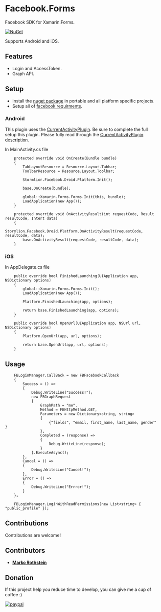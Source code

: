 # Facebook.Forms

Facebook SDK for Xamarin.Forms.

[![NuGet](https://img.shields.io/nuget/v/Stormlion.Facebook.Forms.svg)](https://www.nuget.org/packages/Stormlion.Facebook.Forms/)

Supports Android and iOS.

## Features

* Login and AccessToken.
* Graph API.

## Setup

* Install the [nuget package](https://www.nuget.org/packages/Stormlion.Facebook.Forms/) in portable and all platform specific projects.
* Setup all of [facebook requirments](https://developers.facebook.com/).

### Android

This plugin uses the [CurrentActivityPlugin](https://github.com/jamesmontemagno/CurrentActivityPlugin). Be sure to complete the full setup this plugin. Please fully read through the [CurrentActivityPlugin description](https://montemagno.com/access-the-current-android-activity-from-anywhere/).

In MainActivity.cs file

```
    protected override void OnCreate(Bundle bundle)
    {
        TabLayoutResource = Resource.Layout.Tabbar;
        ToolbarResource = Resource.Layout.Toolbar;

        Stormlion.Facebook.Droid.Platform.Init();

        base.OnCreate(bundle);

        global::Xamarin.Forms.Forms.Init(this, bundle);
        LoadApplication(new App());
    }

    protected override void OnActivityResult(int requestCode, Result resultCode, Intent data)
    {
        Stormlion.Facebook.Droid.Platform.OnActivityResult(requestCode, resultCode, data);
        base.OnActivityResult(requestCode, resultCode, data);
    }
```

### iOS

In AppDelegate.cs file

```
    public override bool FinishedLaunching(UIApplication app, NSDictionary options)
    {
        global::Xamarin.Forms.Forms.Init();
        LoadApplication(new App());

        Platform.FinishedLaunching(app, options);

        return base.FinishedLaunching(app, options);
    }

    public override bool OpenUrl(UIApplication app, NSUrl url, NSDictionary options)
    {
        Platform.OpenUrl(app, url, options);

        return base.OpenUrl(app, url, options);
    }
```
## Usage

```
    FBLoginManager.CallBack = new FBFacebookCallback
    {
        Success = () =>
        {
            Debug.WriteLine("Success!");
            new FBGraphRequest
            {
                GraphPath = "me",
                Method = FBHttpMethod.GET,
                Parameters = new Dictionary<string, string>
                {
                    {"fields", "email, first_name, last_name, gender" }
                },
                Completed = (response) =>
                {
                    Debug.WriteLine(response);
                }
            }.ExecuteAsync();
        },
        Cancel = () =>
        {
            Debug.WriteLine("Cancel!");
        },
        Error = () =>
        {
            Debug.WriteLine("Errror!");
        }
    };

    FBLoginManager.LoginWithReadPermissions(new List<string> { "public_profile" });

```

## Contributions
Contributions are welcome!

## Contributors
* **[Marko Rothstein](https://www.facebook.com/profile.php?id=100014026622428)**

## Donation
If this project help you reduce time to develop, you can give me a cup of coffee :)

[![paypal](https://www.paypalobjects.com/en_US/i/btn/btn_donateCC_LG.gif)](https://www.paypal.me/stormlion)
